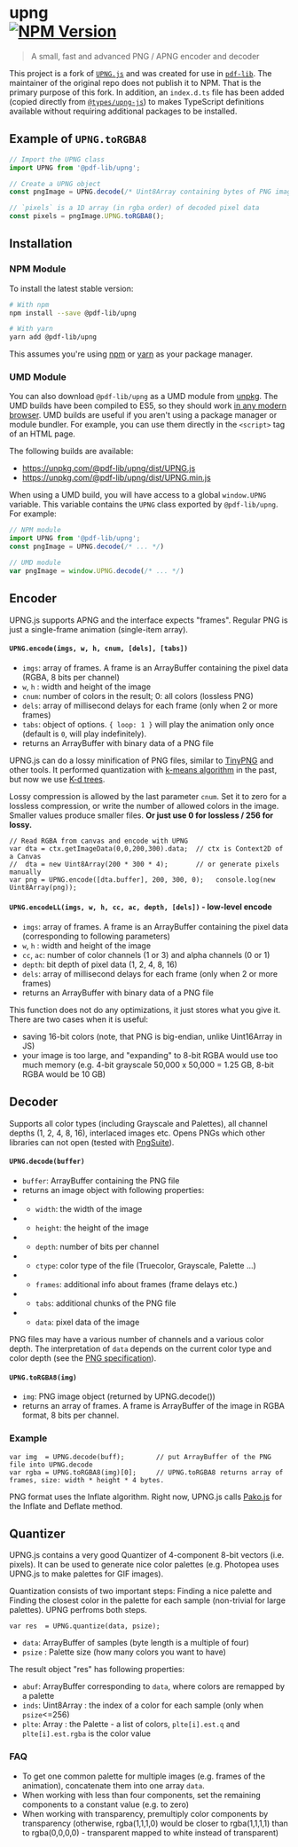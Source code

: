 <h1>
  upng

  <br />

  <!-- NPM Version -->
  <a href="https://www.npmjs.com/package/@pdf-lib/upng">
    <img
      src="https://img.shields.io/npm/v/png-ts.svg?style=flat-square"
      alt="NPM Version"
    />
  </a>
</h1>

> A small, fast and advanced PNG / APNG encoder and decoder

This project is a fork of [`UPNG.js`](https://github.com/photopea/UPNG.js) and was created for use in [`pdf-lib`](https://github.com/Hopding/pdf-lib). The maintainer of the original repo does not publish it to NPM. That is the primary purpose of this fork. In addition, an `index.d.ts` file has been added (copied directly from [`@types/upng-js`](https://github.com/DefinitelyTyped/DefinitelyTyped/blob/master/types/upng-js/index.d.ts)) to makes TypeScript definitions available without requiring additional packages to be installed.

## Example of `UPNG.toRGBA8`
```javascript
// Import the UPNG class
import UPNG from '@pdf-lib/upng';

// Create a UPNG object
const pngImage = UPNG.decode(/* Uint8Array containing bytes of PNG image */);

// `pixels` is a 1D array (in rgba order) of decoded pixel data
const pixels = pngImage.UPNG.toRGBA8();
```

## Installation
### NPM Module
To install the latest stable version:
```bash
# With npm
npm install --save @pdf-lib/upng

# With yarn
yarn add @pdf-lib/upng
```
This assumes you're using [npm](https://www.npmjs.com/) or [yarn](https://yarnpkg.com/lang/en/) as your package manager.

### UMD Module
You can also download `@pdf-lib/upng` as a UMD module from [unpkg](https://unpkg.com/#/). The UMD builds have been compiled to ES5, so they should work [in any modern browser](https://caniuse.com/#feat=es5). UMD builds are useful if you aren't using a package manager or module bundler. For example, you can use them directly in the `<script>` tag of an HTML page.

The following builds are available:

* https://unpkg.com/@pdf-lib/upng/dist/UPNG.js
* https://unpkg.com/@pdf-lib/upng/dist/UPNG.min.js

When using a UMD build, you will have access to a global `window.UPNG` variable. This variable contains the `UPNG` class exported by `@pdf-lib/upng`. For example:

```javascript
// NPM module
import UPNG from '@pdf-lib/upng';
const pngImage = UPNG.decode(/* ... */)

// UMD module
var pngImage = window.UPNG.decode(/* ... */)
```


## Encoder

UPNG.js supports APNG and the interface expects "frames". Regular PNG is just a single-frame animation (single-item array).

#### `UPNG.encode(imgs, w, h, cnum, [dels], [tabs])`
* `imgs`: array of frames. A frame is an ArrayBuffer containing the pixel data (RGBA, 8 bits per channel)
* `w`, `h` : width and height of the image
* `cnum`: number of colors in the result;  0: all colors (lossless PNG)
* `dels`: array of millisecond delays for each frame (only when 2 or more frames)
* `tabs`: object of options. `{ loop: 1 }` will play the animation only once (default is `0`, will play indefinitely).
* returns an ArrayBuffer with binary data of a PNG file

UPNG.js can do a lossy minification of PNG files, similar to [TinyPNG](https://tinypng.com/) and other tools. It performed quantization with [k-means algorithm](https://en.wikipedia.org/wiki/K-means_clustering) in the past, but now we use [K-d trees](https://en.wikipedia.org/wiki/K-d_tree).

Lossy compression is allowed by the last parameter `cnum`. Set it to zero for a lossless compression, or write the number of allowed colors in the image. Smaller values produce smaller files. **Or just use 0 for lossless / 256 for lossy.**

    // Read RGBA from canvas and encode with UPNG
    var dta = ctx.getImageData(0,0,200,300).data;  // ctx is Context2D of a Canvas
    //  dta = new Uint8Array(200 * 300 * 4);       // or generate pixels manually
    var png = UPNG.encode([dta.buffer], 200, 300, 0);   console.log(new Uint8Array(png));

#### `UPNG.encodeLL(imgs, w, h, cc, ac, depth, [dels])` - low-level encode
* `imgs`: array of frames. A frame is an ArrayBuffer containing the pixel data (corresponding to following parameters)
* `w`, `h` : width and height of the image
* `cc`, `ac`: number of color channels (1 or 3) and alpha channels (0 or 1)
* `depth`: bit depth of pixel data (1, 2, 4, 8, 16)
* `dels`: array of millisecond delays for each frame (only when 2 or more frames)
* returns an ArrayBuffer with binary data of a PNG file

This function does not do any optimizations, it just stores what you give it. There are two cases when it is useful:
* saving 16-bit colors (note, that PNG is big-endian, unlike Uint16Array in JS)
* your image is too large, and "expanding" to 8-bit RGBA would use too much memory (e.g. 4-bit grayscale 50,000 x 50,000 = 1.25 GB, 8-bit RGBA would be 10 GB)

## Decoder

Supports all color types (including Grayscale and Palettes), all channel depths (1, 2, 4, 8, 16), interlaced images etc. Opens PNGs which other libraries can not open (tested with [PngSuite](http://www.schaik.com/pngsuite/)).

#### `UPNG.decode(buffer)`
* `buffer`: ArrayBuffer containing the PNG file
* returns an image object with following properties:
* * `width`: the width of the image
* * `height`: the height of the image
* * `depth`: number of bits per channel
* * `ctype`: color type of the file (Truecolor, Grayscale, Palette ...)
* * `frames`: additional info about frames (frame delays etc.)
* * `tabs`: additional chunks of the PNG file
* * `data`: pixel data of the image

PNG files may have a various number of channels and a various color depth. The interpretation of `data` depends on the current color type and color depth (see the [PNG specification](https://www.w3.org/TR/PNG/)).

#### `UPNG.toRGBA8(img)`
* `img`: PNG image object (returned by UPNG.decode())
* returns an array of frames. A frame is ArrayBuffer of the image in RGBA format, 8 bits per channel.

### Example
    var img  = UPNG.decode(buff);        // put ArrayBuffer of the PNG file into UPNG.decode
    var rgba = UPNG.toRGBA8(img)[0];     // UPNG.toRGBA8 returns array of frames, size: width * height * 4 bytes.

PNG format uses the Inflate algorithm. Right now, UPNG.js calls [Pako.js](https://github.com/nodeca/pako) for the Inflate and Deflate method.

## Quantizer

UPNG.js contains a very good Quantizer of 4-component 8-bit vectors (i.e. pixels). It can be used to generate nice color palettes (e.g. Photopea uses UPNG.js to make palettes for GIF images).

Quantization consists of two important steps: Finding a nice palette and Finding the closest color in the palette for each sample (non-trivial for large palettes). UPNG perfroms both steps.

    var res  = UPNG.quantize(data, psize);

* `data`: ArrayBuffer of samples (byte length is a multiple of four)
* `psize` : Palette size (how many colors you want to have)

The result object "res" has following properties:

* `abuf`: ArrayBuffer corresponding to `data`, where colors are remapped by a palette
* `inds`: Uint8Array : the index of a color for each sample (only when `psize`<=256)
* `plte`: Array : the Palette - a list of colors, `plte[i].est.q` and `plte[i].est.rgba` is the color value

### FAQ

- To get one common palette for multiple images (e.g. frames of the animation), concatenate them into one array `data`.
- When working with less than four components, set the remaining components to a constant value (e.g. to zero)
- When working with transparency, premultiply color components by transparency (otherwise, rgba(1,1,1,0) would be closer to rgba(1,1,1,1) than to rgba(0,0,0,0) - transparent mapped to white instead of transparent)
